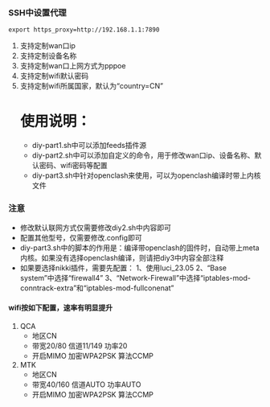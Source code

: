 ### SSH中设置代理
```
export https_proxy=http://192.168.1.1:7890
```
1. 支持定制wan口ip
2. 支持定制设备名称
3. 支持定制wan口上网方式为pppoe
4. 支持定制wifi默认密码
5. 支持定制wifi所属国家，默认为“country=CN”
   # 使用说明：
      - diy-part1.sh中可以添加feeds插件源
      - diy-part2.sh中可以添加自定义的命令，用于修改wan口ip、设备名称、默认密码、wifi密码等配置
      - diy-part3.sh中针对openclash来使用，可以为openclash编译时带上内核文件
### 注意
- 修改默认联网方式仅需要修改diy2.sh中内容即可
- 配置其他型号，仅需要修改.config即可
- diy-part3.sh中的脚本的作用是：编译带openclash的固件时，自动带上meta内核。如果没有选择openclash编译，则请把diy3中内容全部注释
- 如果要选择nikki插件，需要先配置：
      1、使用luci_23.05
      2、“Base system”中选择“firewall4”
      3、“Network-Firewall”中选择“iptables-mod-conntrack-extra”和“iptables-mod-fullconenat”
#### wifi按如下配置，速率有明显提升
1. QCA
   - 地区CN
   - 带宽20/80  信道11/149  功率20
   - 开启MIMO   加密WPA2PSK 算法CCMP
2. MTK
   - 地区CN
   - 带宽40/160 信道AUTO    功率AUTO
   - 开启MIMO   加密WPA2PSK 算法CCMP
